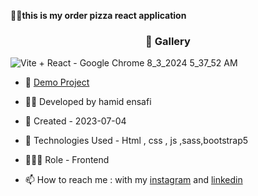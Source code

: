 




🏃‍♂️**this is my order pizza react application**
<h3 align="center"> 📸 Gallery </h3>

![‪Vite + React - Google Chrome‬ 8_3_2024 5_37_52 AM]([https://github.com/user-attachments/assets/05d66a65-1913-44ca-a5d8-ac8891bc48cb](https://orderpizza1.netlify.app/))




- 🔗 [Demo Project](https://hamid-ensafi.github.io/personal-web/)

- 👨‍💻 Developed by hamid ensafi

- 📆 Created - 2023-07-04

- 🤖 Technologies Used - Html , css , js ,sass,bootstrap5

- 🕵🏻‍♀️ Role - Frontend

- 📫 How to reach me : with my [instagram](https://www.instagram.com/hamid.ensafi_web) and [linkedin](https://www.linkedin.com/in/hamid-ensafi-20a45721a/)

